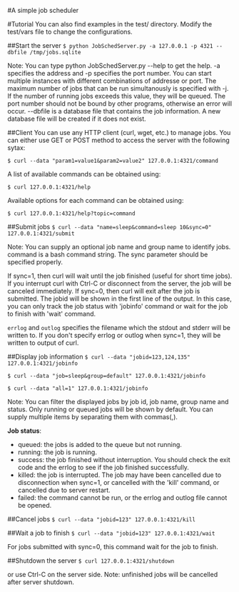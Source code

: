 #A simple job scheduler

#Tutorial
You can also find examples in the test/ directory.
Modify the test/vars file to change the configurations.

##Start the server
`$ python JobSchedServer.py -a 127.0.0.1 -p 4321 --dbfile /tmp/jobs.sqlite`

Note: You can type python JobSchedServer.py --help to get the help.
  -a specifies the address and -p specifies the port number.
You can start multiple instances with different combinations of addresse or port. 
The maximum number of jobs that can be run simultanously is specified with -j. If the number of running jobs exceeds this value, they will be queued.
  The port number should not be bound by other programs, otherwise an error will occur.
  --dbfile is a database file that contains the job information. A new database file will be created if it does not exist.

##Client
  You can use any HTTP client (curl, wget, etc.) to manage jobs.
You can either use GET or POST method to access the server with the following sytax:

`$ curl --data "param1=value1&param2=value2" 127.0.0.1:4321/command`

A list of available commands can be obtained using: 

`$ curl 127.0.0.1:4321/help`

Available options for each command can be obtained using:

`$ curl 127.0.0.1:4321/help?topic=command`

##Submit jobs
`$ curl --data "name=sleep&command=sleep 10&sync=0" 127.0.0.1:4321/submit`

Note: You can supply an optional job name and group name to identify jobs.
command is a bash command string. 
  The sync parameter should be specified properly. 

If sync=1, then curl will wait until the job finished (useful for short time jobs). If you interrupt curl with Ctrl-C or disconnect from the server, the job will be canceled immediately.
If sync=0, then curl will exit after the job is submitted. The jobid will be shown in the first line of the output. In this case, you can only track the job status with 'jobinfo' command or wait for the job to finish with 'wait' command.

`errlog` and `outlog` specifies the filename which the stdout and stderr will be written to. If you don't specify errlog or outlog when sync=1, they will be written to output of curl.

##Display job information
`$ curl --data "jobid=123,124,135" 127.0.0.1:4321/jobinfo`

`$ curl --data "job=sleep&group=default" 127.0.0.1:4321/jobinfo`

`$ curl --data "all=1" 127.0.0.1:4321/jobinfo`

Note: You can filter the displayed jobs by job id, job name, group name and status.
Only running or queued jobs will be shown by default.
You can supply multiple items by separating them with commas(,).

**Job status**:
* queued: the jobs is added to the queue but not running.
* running: the job is running.
* success: the job finished without interruption. You should check the exit code and the errlog to see if the job finished successfully.
* killed: the job is interrupted. The job may have been cancelled due to disconnection when sync=1, or cancelled with the 'kill' command, or cancelled due to server restart.
* failed: the command cannot be run, or the errlog and outlog file cannot be opened.

##Cancel jobs
`$ curl --data "jobid=123" 127.0.0.1:4321/kill`

##Wait a job to finish
`$ curl --data "jobid=123" 127.0.0.1:4321/wait`

For jobs submitted with sync=0, this command wait for the job to finish.

##Shutdown the server
`$ curl 127.0.0.1:4321/shutdown`

or use Ctrl-C on the server side.
Note: unfinished jobs will be cancelled after server shutdown.


